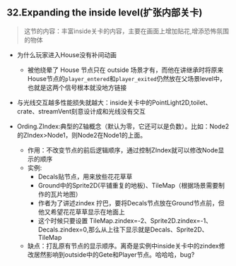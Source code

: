 ## 32.Expanding the inside level(扩张内部关卡)
> 这节的内容：丰富inside关卡的内容，主要在画面上增加贴花,增添恐怖氛围的物体
- 为什么玩家进入House没有补间动画
    - 被他绕晕了 House 节点只在 outside 场景才有，而他在讲继承时将原来 House节点的`player_entered`和`player_exited`仍然放在父场景level中，也就是这两个信号根本就没地方链接

- 与光线交互越多性能损失就越大：inside关卡中的PointLight2D,toilet、crate、streamVent刻意设计成和光线没有交互

- Ording.ZIndex:典型的Z轴概念（默认为零，它还可以是负数）。比如：Node2的ZIndex>Node1，则Node2在Node1的上面。
    - 作用：不改变节点的前后逻辑顺序，通过控制ZIndex就可以修改Node显示的顺序
    - 实例:
        - Decals贴节点，用来放些花花草草
        - Ground中的Sprite2D(平铺重复的地板)、TileMap（根据场景需要制作的瓦片地图）
        - 作者为了讲述zindex 拧巴，要将Decals节点放在Ground节点前，但他又希望花花草草显示在地面上
        - 这个时候只要设置 TileMap.zindex=-2、Sprite2D.zindex=-1、Decals.zindex=0,那么从上往下显示就是Decals、Sprite2D、TileMap
    - 缺点：打乱原有节点的显示顺序。离奇是实例中inside关卡中的zindex修改居然影响到outside中的Gete和Player节点。哈哈哈，bug?